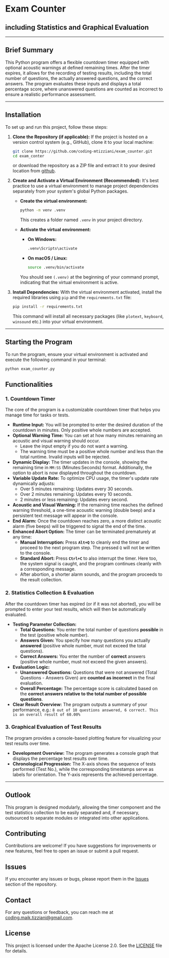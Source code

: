 # Exam Counter
## including Statistics and Graphical Evaluation

---

## Brief Summary

This Python program offers a flexible countdown timer equipped with optional acoustic warnings at defined remaining times. After the timer expires, it allows for the recording of testing results, including the total number of questions, the actually answered questions, and the correct answers. The program evaluates these inputs and displays a total percentage score, where unanswered questions are counted as incorrect to ensure a realistic performance assessment.

---

## Installation

To set up and run this project, follow these steps:

1.  **Clone the Repository (if applicable):**
    If the project is hosted on a version control system (e.g., GitHub), clone it to your local machine:

    ```bash
    git clone https://github.com/coding-mtizziani/exam_counter.git
    cd exam_conter
    ```

    or download the repository as a ZIP file and extract it to your desired location from [github](https://github.com/coding-mtizziani/exam_counter).

2.  **Create and Activate a Virtual Environment (Recommended):**
    It's best practice to use a virtual environment to manage project dependencies separately from your system's global Python packages.

    * **Create the virtual environment:**
        ```bash
        python -m venv .venv
        ```
        This creates a folder named `.venv` in your project directory.

    * **Activate the virtual environment:**
        * **On Windows:**
            ```bash
            .venv\Scripts\activate
            ```
        * **On macOS / Linux:**
            ```bash
            source .venv/bin/activate
            ```
        You should see `(.venv)` at the beginning of your command prompt, indicating that the virtual environment is active.

3.  **Install Dependencies:**
    With the virtual environment activated, install the required libraries using `pip` and the `requirements.txt` file:
    ```bash
    pip install -r requirements.txt
    ```

    This command will install all necessary packages (like `plotext`, `keyboard`, `winsound` etc.) into your virtual environment.

---

## Starting the Program
To run the program, ensure your virtual environment is activated and execute the following command in your terminal:

```bash
python exam_counter.py
```

## Functionalities

### 1. Countdown Timer

The core of the program is a customizable countdown timer that helps you manage time for tasks or tests.

* **Runtime Input:** You will be prompted to enter the desired duration of the countdown in minutes. Only positive whole numbers are accepted.
* **Optional Warning Time:** You can set at how many minutes remaining an acoustic and visual warning should occur.
    * Leave the input empty if you do not want a warning.
    * The warning time must be a positive whole number and less than the total runtime. Invalid inputs will be rejected.
* **Dynamic Display:** The timer updates in the console, showing the remaining time in `MM:SS` (Minutes:Seconds) format. Additionally, the option to abort is now displayed throughout the countdown.
* **Variable Update Rate:** To optimize CPU usage, the timer's update rate dynamically adjusts:
    * Over 5 minutes remaining: Updates every 30 seconds.
    * Over 2 minutes remaining: Updates every 10 seconds.
    * 2 minutes or less remaining: Updates every second.
* **Acoustic and Visual Warning:** If the remaining time reaches the defined warning threshold, a one-time acoustic warning (double beep) and a persistent text message will appear in the console.
* **End Alarm:** Once the countdown reaches zero, a more distinct acoustic alarm (five beeps) will be triggered to signal the end of the time.
* **Enhanced Abort Option:** The timer can be terminated prematurely at any time:
    * **Manual Interruption:** Press **`Alt+Q`** to cleanly end the timer and proceed to the next program step. The pressed `Q` will not be written to the console.
    * **Standard Abort:** Press **`Ctrl+C`** to also interrupt the timer. Here too, the system signal is caught, and the program continues cleanly with a corresponding message.
    * After abortion, a shorter alarm sounds, and the program proceeds to the result collection.

### 2. Statistics Collection & Evaluation

After the countdown timer has expired (or if it was not aborted), you will be prompted to enter your test results, which will then be automatically evaluated.

* **Testing Parameter Collection:**
    * **Total Questions:** You enter the total number of questions **possible** in the test (positive whole number).
    * **Answers Given:** You specify how many questions you actually **answered** (positive whole number, must not exceed the total questions).
    * **Correct Answers:** You enter the number of **correct** answers (positive whole number, must not exceed the given answers).
* **Evaluation Logic:**
    * **Unanswered Questions:** Questions that were not answered (Total Questions - Answers Given) are **counted as incorrect** in the final evaluation.
    * **Overall Percentage:** The percentage score is calculated based on the **correct answers relative to the total number of possible questions**.
* **Clear Result Overview:** The program outputs a summary of your performance, e.g.:
    `8 out of 10 questions answered, 6 correct. This is an overall result of 60.00%`

### 3. Graphical Evaluation of Test Results

The program provides a console-based plotting feature for visualizing your test results over time.

* **Development Overview:** The program generates a console graph that displays the percentage test results over time.
* **Chronological Progression:** The X-axis shows the sequence of tests performed (Test No.), while the corresponding timestamps serve as labels for orientation. The Y-axis represents the achieved percentage.

---

## Outlook

This program is designed modularly, allowing the timer component and the test statistics collection to be easily separated and, if necessary, outsourced to separate modules or integrated into other applications.

## Contributing
Contributions are welcome! If you have suggestions for improvements or new features, feel free to open an issue or submit a pull request.

## Issues
If you encounter any issues or bugs, please report them in the [Issues](https://github.com/coding-mtizziani/exam_counter/issues) section of the repository.
## Contact
For any questions or feedback, you can reach me at [coding.maik.tizziani@gmail.com](mailto:coding.maik.tizziani@gmail.com).
## License
This project is licensed under the Apache License 2.0. See the [LICENSE](LICENSE) file for details.